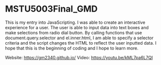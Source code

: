 # MSTU5003Final_GMD

This is my entry into JavaScripting. I was able to create an interactive experience for a user. The user is able to input data into text boxes and make selections from radio dial button. By calling functions that use document.query.selector and el.inner.html, I am able to specify a selector criteria and the script changes the HTML to reflect the user inputted data. I hope that this is the beginning of coding and I hope to learn more. 

Website: https://gm2340.github.io/
Video: https://youtu.be/kML7pa6L7QI
